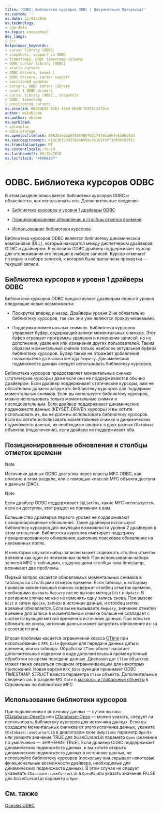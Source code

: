 ```yaml
---
title: 'ODBC: Библиотека курсоров ODBC | Документация Майкрософт'
ms.custom: ''
ms.date: 11/04/2016
ms.technology:
- cpp-data
ms.topic: conceptual
dev_langs:
- C++
helpviewer_keywords:
- cursor library [ODBC]
- snapshots, support in ODBC
- timestamps, ODBC timestamp columns
- ODBC cursor library [ODBC]
- static cursors
- ODBC drivers, Level 1
- ODBC drivers, cursor support
- positioned updates
- cursors, ODBC cursor library
- Level 1 ODBC drivers
- cursor library [ODBC], snapshots
- ODBC, timestamp
- positioning cursors
ms.assetid: 6608db92-82b1-4164-bb08-78153c227be3
author: mikeblome
ms.author: mblome
ms.workload:
- cplusplus
- data-storage
ms.openlocfilehash: 808253ebbd07565480f6b17440ba86fe6b90d03d
ms.sourcegitcommit: 913c3bf23937b64b90ac05181fdff3df947d9f1c
ms.translationtype: MT
ms.contentlocale: ru-RU
ms.lasthandoff: 09/18/2018
ms.locfileid: "46066197"
---
```

# <a name="odbc-the-odbc-cursor-library"></a>ODBC. Библиотека курсоров ODBC

В этом разделе описывается библиотека курсоров ODBC и объясняется, как использовать его. Дополнительные сведения:  
  
- [Библиотека курсоров и уровня 1 драйверы ODBC](#_core_the_cursor_library_and_level_1_odbc_drivers)  
  
- [Позиционированные обновления и столбцы отметок времени](#_core_positioned_updates_and_timestamp_columns)  
  
- [Использование библиотеки курсоров](#_core_using_the_cursor_library)  
  
Библиотека курсоров ODBC является библиотеку динамической компоновки (DLL), который находится между диспетчером драйверов ODBC и драйвером. В условиях ODBC драйвер поддерживает курсор для отслеживания его позиции в наборе записей. Курсор отмечает позицию в наборе записей, к которой была выполнена прокрутка — текущей записи.  
  
##  <a name="_core_the_cursor_library_and_level_1_odbc_drivers"></a> Библиотека курсоров и уровня 1 драйверы ODBC  

Библиотека курсоров ODBC предоставляет драйверам первого уровня следующие новые возможности:  
  
- Прокрутка вперед и назад. Драйверы уровня 2 не обязательно библиотеку курсоров, так как они уже являются прокручиваемыми.  
  
- Поддержка моментальных снимков. Библиотека курсоров управляет буфер, содержащий записи моментальных снимков. Этот буфер отражает программы удаления и изменения записей, но не дополнения, удаления или изменения других пользователей. Таким образом моментальный снимок только наиболее актуальная буфера библиотеку курсоров. Буфер также не отражает добавления пользователя до вызова метода `Requery`. Динамических подмножеств данных следует использовать библиотеку курсоров.  
  
Библиотека курсоров предоставляет моментальные снимки (статические курсоры) даже если они не поддерживаются обычно драйвером. Если драйвер поддерживает статические курсоры, вам не обязательно должны загружать библиотеку курсоров для поддержки моментальных снимков. Если вы используете библиотеку курсоров, можно использовать только моментальные снимки и последовательным. Если драйвер поддерживает динамических подмножеств данных (KEYSET_DRIVEN курсоры) и вы хотите использовать их, вы не должны использовать библиотеку курсоров. Если вы хотите использовать моментальные снимки и динамических подмножеств данных, их необходимо вводить в двух разных `CDatabase` объектов (подключения), если драйвер не поддерживает оба.  
  
##  <a name="_core_positioned_updates_and_timestamp_columns"></a> Позиционированные обновления и столбцы отметок времени  
  
> [!NOTE]
>  Источники данных ODBC доступны через классы MFC ODBC, как описано в этом разделе, или с помощью классов MFC объекта доступа к данным (DAO).  
  
> [!NOTE]
>  Если драйвер ODBC поддерживает `SQLSetPos`, какие MFC используется, если он доступен, этот раздел не применим к вам.  
  
Большинство драйверов первого уровня не поддерживают позиционированные обновления. Такие драйверы используют библиотеку курсоров для эмуляции возможности уровня 2 драйверов в этом отношении. Библиотека курсоров имитирует поддержку позиционированного обновления, выполнив поисковое обновление на неизменных полях.  
  
В некоторых случаях набор записей может содержать столбец отметок времени как один из неизменных полей. При использовании набора записей MFC с таблицами, содержащими столбцы типа timestamp, возникают две проблемы.  
  
Первый вопрос касается обновляемых моментальных снимков в таблицах со столбцами отметок времени. Если таблица, к которому привязан моментальный снимок содержит столбец отметок времени, необходимо вызвать `Requery` после вызова метода `Edit` и `Update`. В противном случае можно не изменять одну запись снова. При вызове `Edit` и затем `Update`, записи в источник данных, и столбец метки времени обновляется. Если вы не вызываете `Requery`, значение отметки времени для записи в моментальном снимке больше не совпадает с соответствующей меткой времени в источнике данных. При попытке обновить ее снова, источник данных может запретить обновление из-за несоответствия.  
  
Вторая проблема касается ограничений класса [CTime](../../atl-mfc-shared/reference/ctime-class.md) при использовании с `RFX_Date` функции для передачи данных даты и времени, или из таблицы. Обработка `CTime` объект налагает дополнительные издержки в виде дополнительный промежуточный обработки во время передачи данных. Диапазон дат `CTime` объектов может также оказаться слишком ограничивающим для некоторых приложений. Новая версия `RFX_Date` функция принимает ODBC *TIMESTAMP_STRUCT* вместо параметра `CTime` объекта. Дополнительные сведения см. в разделе `RFX_Date` в [макросы и глобальные объекты](../../mfc/reference/mfc-macros-and-globals.md) в *Справочник по библиотеке MFC*.  

  
##  <a name="_core_using_the_cursor_library"></a> Использование библиотеки курсоров  

При подключении к источнику данных — путем вызова [CDatabase::OpenEx](../../mfc/reference/cdatabase-class.md#openex) или [CDatabase::Open](../../mfc/reference/cdatabase-class.md#open) — можно указать, следует ли использовать библиотеку курсоров для источника данных. Если вы создадите моментальных снимков от этого источника данных, укажите `CDatabase::useCursorLib` в диалоговом окне `dwOptions` параметр `OpenEx` или укажите значение TRUE для *bUseCursorLib* параметр `Open` (значение по умолчанию — ЗНАЧЕНИЕ TRUE). Если драйвер ODBC поддерживает динамических подмножеств данных, и вы хотите открыть динамических подмножеств данных в источнике данных, не используйте библиотеку курсоров (поскольку она скрывает некоторые функциональные возможности драйвера, необходимые для динамических подмножеств данных). В этом случае не следует указывать `CDatabase::useCursorLib` в `OpenEx` или указать значение FALSE для *bUseCursorLib* параметр в `Open`.  
  
## <a name="see-also"></a>См. также  

[Основы ODBC](../../data/odbc/odbc-basics.md)